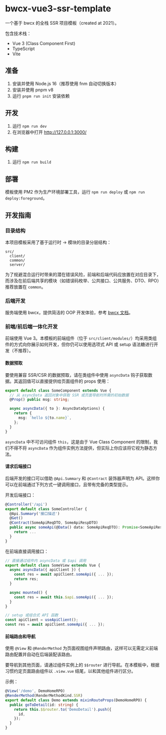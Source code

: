 # bwcx-vue3-ssr-template

一个基于 bwcx 的全栈 SSR 项目模板（created at 2021）。

包含技术栈：
- Vue 3 (Class Component First)
- TypeScript
- Vite

## 准备

1. 安装并使用 Node.js 16（推荐使用 fnm 自动切换版本）
2. 安装并使用 pnpm v8
3. 运行 `pnpm run init` 安装依赖

## 开发

1. 运行 `npm run dev`
2. 在浏览器中打开 <http://127.0.0.1:3000/>

## 构建

1. 运行 `npm run build`

## 部署

模板使用 PM2 作为生产环境部署工具，运行 `npm run deploy` 或 `npm run deploy:foreground`。

## 开发指南

### 目录结构

本项目模板采用了基于运行时 -> 模块的目录分层结构：

```
src/
  client/
  common/
  server/
```

为了规避混合运行时带来的潜在错误风险，前端和后端代码应放置在对应目录下，而涉及在前后端共享的模块（如错误码枚举、公共接口、公共服务、DTO、RPO）推荐放置在 `common`。

### 后端开发

服务端使用 bwcx，提供简洁的 OOP 开发体验，参考 [bwcx 文档](https://bwcxjs.github.io/bwcx/)。

### 前端/前后端一体化开发

前端使用 Vue 3。本模板的前端组件（位于 `src/client/modules/`）均采用类组件的方式向你展示如何开发，但你仍可以使用选项式 API 或 setup 语法糖进行开发（不推荐）。

#### 数据预取

要使用兼容 SSR/CSR 的数据预取，请在类组件中使用 `asyncData` 钩子获取数据。其返回值可以直接提供给页面组件的 props 使用：

```typescript
export default class SomeComponent extends Vue {
  // 从 asyncData 返回对象中获取 SSR 或页面导航时所需的初始数据
  @Prop() public msg: string;

  async asyncData({ to }: AsyncDataOptions) {
    return {
      msg: `hello ${to.name}`,
    };
  }
}
```

`asyncData` 中不可访问组件 `this`，这是由于 Vue Class Component 的限制，我们不得不将 `asyncData` 作为组件实例方法提供，但实际上你应该将它视为静态方法。

#### 请求后端接口

后端开发的接口可以借助 `@Api.Summary` 和 `@Contract` 装饰器声明为 API。这样你可以在前端通过下列方式一键调用接口，且带有完备的类型提示。

开发后端接口：

```typescript
@Controller('/api')
export default class SomeController {
  @Api.Summary('接口描述')
  @Get()
  @Contract(SomeApiReqDTO, SomeApiRespDTO)
  public async someApi(@Data() data: SomeApiReqDTO): Promise<SomeApiRespDTO> {
    return ...
  }
}
```

在前端直接调用接口：

```typescript
// 直接通过组件内 asyncData 或 $api 调用
export default class SomeView extends Vue {
  async asyncData({ apiClient }) {
    const res = await apiClient.someApi({ ... });
    return res;
  }

  async mounted() {
    const res = await this.$api.someApi({ ... });
  }
}

// setup 或组合式 API 函数
const apiClient = useApiClient();
const res = await apiClient.someApi({ ... });
```


#### 前端路由和导航

使用 `@View` 和 `@RenderMethod` 为页面视图组件声明路由，这样可以无需定义前端路由配置并自动在后端装配该路由。

要导航到其他页面，请通过组件实例上的 `$$router` 进行导航。在本模板中，根据习惯约定页面路由组件以 `.view.vue` 结尾，以和其他组件进行区分。

示例：
```typescript
@View('/demo', DemoHomeRPO)
@RenderMethod(RenderMethodKind.SSR)
export default class Demo extends mixinRouteProps(DemoHomeRPO) {
  public goToDetail(id: string) {
    return this.$$router.to('DemoDetail').push({
      id,
    });
  }
}
```
